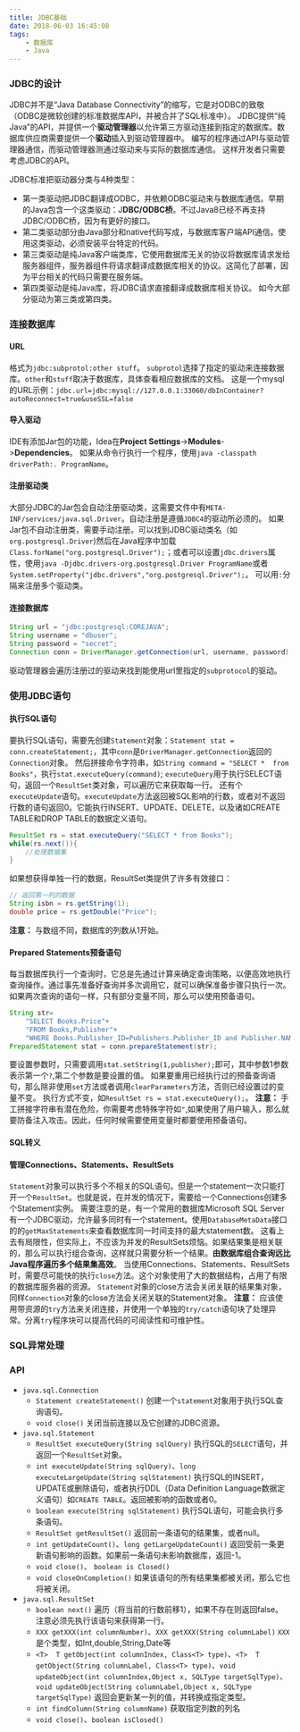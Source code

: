 ```yaml
---
title: JDBC基础
date: 2018-06-03 16:45:08
tags:
    - 数据库
    - Java
---
```


### JDBC的设计

JDBC并不是“Java Database Connectivity”的缩写，它是对ODBC的致敬（ODBC是微软创建的标准数据库API，并被合并了SQL标准中）。
JDBC提供“纯Java”的API，并提供一个**驱动管理器**以允许第三方驱动连接到指定的数据库。数据库供应商需要提供一个**驱动**插入到驱动管理器中。
编写的程序通过API与驱动管理器通信，而驱动管理器测通过驱动来与实际的数据库通信。 这样开发者只需要考虑JDBC的API。
<!-- more -->

JDBC标准把驱动器分类与4种类型：
- 第一类驱动把JDBC翻译成ODBC，并依赖ODBC驱动来与数据库通信。早期的Java包含一个这类驱动：J**DBC/ODBC桥**。不过Java8已经不再支持JDBC/ODBC桥，因为有更好的接口。
- 第二类驱动部分由Java部分和native代码写成，与数据库客户端API通信。使用这类驱动，必须安装平台特定的代码。
- 第三类驱动是纯Java客户端类库，它使用数据库无关的协议将数据库请求发给服务器组件，服务器组件将请求翻译成数据库相关的协议。这简化了部署，因为平台相关的代码只需要在服务端。
- 第四类驱动是纯Java库，将JDBC请求直接翻译成数据库相关协议。
如今大部分驱动为第三类或第四类。

### 连接数据库
#### URL
格式为`jdbc:subprotol:other stuff`。 `subprotol`选择了指定的驱动来连接数据库。`other`和`stuff`取决于数据库，具体查看相应数据库的文档。
这是一个mysql的URL示例：`jdbc.url=jdbc:mysql://127.0.0.1:33060/dbInContainer?autoReconnect=true&useSSL=false`
#### 导入驱动
IDE有添加Jar包的功能，Idea在**Project Settings**->**Modules**->**Dependencies**。 如果从命令行执行一个程序，使用`java -classpath driverPath:. ProgramName`。
#### 注册驱动类
大部分JDBC的Jar包会自动注册驱动类，这需要文件中有`META-INF/services/java.sql.Driver`。自动注册是遵循`JDBC4`的驱动所必须的。
如果Jar包不自动注册类，需要手动注册。可以找到JDBC驱动类名（如`org.postgresql.Driver`)然后在Java程序中加载`Class.forName("org.postgresql.Driver");`；或者可以设置`jdbc.drivers`属性，使用`java -Djdbc.drivers-org.postgresql.Driver ProgramName`或者`System.setProperty("jdbc.drivers","org.postgresql.Driver");`。
可以用`:`分隔来注册多个驱动类。
#### 连接数据库
```java
String url = "jdbc:postgresql:COREJAVA";
String username = "dbuser";
String password = "secret";
Connection conn = DriverManager.getConnection(url, username, password);
```
驱动管理器会遍历注册过的驱动来找到能使用url里指定的`subprotocol`的驱动。

### 使用JDBC语句
#### 执行SQL语句
要执行SQL语句，需要先创建`Statement`对象：`Statement stat = conn.createStatement;`，其中`conn`是`DriverManager.getConnection`返回的`Connection`对象。
然后拼接命令字符串，如`String command = "SELECT *  from  Books"`，执行`stat.executeQuery(command)`;
`executeQuery`用于执行SELECT语句，返回一个`ResultSet`类对象，可以遍历它来获取每一行。
还有个`executeUpdate`语句。`executeUpdate`方法返回被SQL影响的行数，或者对不返回行数的语句返回0。它能执行INSERT、UPDATE、DELETE，以及诸如CREATE  TABLE和DROP TABLE的数据定义语句。
```java
ResultSet rs = stat.executeQuery("SELECT * from Books");
while(rs.next()){
    //处理数据集
}
```
如果想获得单独一行的数据，ResultSet类提供了许多有效接口：
```java
// 返回第一列的数据
String isbn = rs.getString(1);
double price = rs.getDouble("Price");
```
**注意：**
与数组不同，数据库的列数从1开始。

#### Prepared Statements预备语句
每当数据库执行一个查询时，它总是先通过计算来确定查询策略，以便高效地执行查询操作。通过事先准备好查询并多次调用它，就可以确保准备步骤只执行一次。
如果两次查询的语句一样，只有部分变量不同，那么可以使用预备语句。
```Java
String str=
    "SELECT Books.Price"+
    "FROM Books,Publisher"+
    "WHERE Books.Publisher_ID=Publishers.Publisher_ID and Publisher.NAME=?";
PreparedStatement stat = conn.prepareStatement(str);
```
要设置参数时，只需要调用`stat.setString(1,publisher);`即可，其中参数1参数表示第一个`?`,第二个参数是要设置的值。
如果要重用已经执行过的预备查询语句，那么除非使用`set`方法或者调用`clearParameters`方法，否则已经设置过的变量不变。
执行方式不变，如`ResultSet rs = stat.executeQuery();`。
**注意：**
手工拼接字符串有潜在危险，你需要考虑特殊字符如`"`,如果使用了用户输入，那么就要防备注入攻击。因此，任何时候需要使用变量时都要使用预备语句。

#### SQL转义

#### 管理Connections、Statements、ResultSets
`Statement`对象可以执行多个不相关的SQL语句。但是一个statement一次只能打开一个`ResultSet`。也就是说，在并发的情况下，需要给一个Connections创建多个Statement实例。
需要注意的是，有一个常用的数据库Microsoft SQL Server有一个JDBC驱动，允许最多同时有一个statement。使用`DatabaseMetaData`接口的的`getMaxStatements`来查看数据库同一时间支持的最大statement数。
这看上去有局限性，但实际上，不应该为并发的ResultSets烦恼。如果结果集是相关联的，那么可以执行组合查询，这样就只需要分析一个结果。**由数据库组合查询远比Java程序遍历多个结果集高效**。
当使用Connections、Statements、ResultSets时，需要尽可能快的执行`close`方法。这个对象使用了大的数据结构，占用了有限的数据库服务器的资源。
`Statement`对象的close方法会关闭关联的结果集对象，同样`Connection`对象的close方法会关闭关联的Statement对象。
**注意：**
应该使用带资源的`try`方法来关闭连接，并使用一个单独的`try/catch`语句块了处理异常。分离`try`程序块可以提高代码的可阅读性和可维护性。


### SQL异常处理

### API
- `java.sql.Connection`
    - `Statement createStatement()` 创建一个`statement`对象用于执行SQL查询语句。
    - `void close()` 关闭当前连接以及它创建的JDBC资源。
- `java.sql.Statement`
    - `ResultSet executeQuery(String sqlQuery)` 执行SQL的`SELECT`语句，并返回一个`ResultSet`对象。
    - `int executeUpdate(String sqlQuery)`、`long executeLargeUpdate(String sqlStatement)` 执行SQL的INSERT，UPDATE或删除语句，或者执行DDL（Data Definition Language数据定义语句）如`CREATE TABLE`。返回被影响的函数或者0。
    - `boolean execute(String sqlStatement)` 执行SQL语句，可能会执行多条语句。
    - `ResultSet getResultSet()` 返回前一条语句的结果集，或者null。
    - `int getUpdateCount()`、`long getLargeUpdateCount()` 返回受前一条更新语句影响的函数。如果前一条语句未影响数据库，返回-1。
    - `void close()`、 `boolean is Closed()`
    - `void closeOnCompletion()` 如果该语句的所有结果集都被关闭，那么它也将被关闭。
- `java.sql.ResultSet`
    - `boolean next()` 遍历（将当前的行数前移1），如果不存在则返回false。注意必须先执行该语句来获得第一行。
    - `XXX getXXX(int columnNumber)`、`XXX getXXX(String columnLabel)`  `XXX`是个类型，如Int,double,String,Date等
    - `<T>  T getObject(int columnIndex, Class<T> type)`、`<T>  T getObject(String columnLabel, Class<T> type)`、`void updateObject(int columnIndex,Object x, SQLType targetSqlType)`、`void updateObject(String columnLabel,Object x, SQLType targetSqlType)`   返回会更新某一列的值，并转换成指定类型。
    - `int findColumn(String columnName)` 获取指定列数的列名
    - `void close()`、`boolean isClosed()`
  
